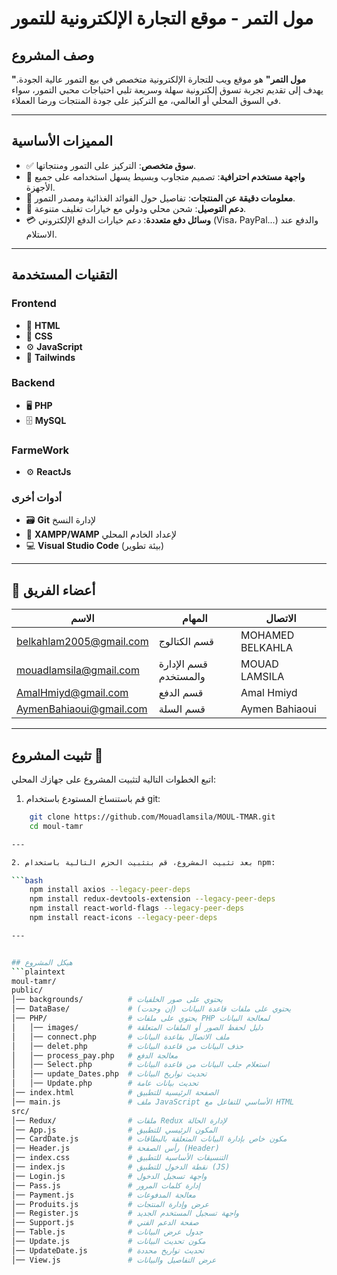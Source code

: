 # مول التمر - موقع التجارة الإلكترونية للتمور

## وصف المشروع  
**"مول التمر"** هو موقع ويب للتجارة الإلكترونية متخصص في بيع التمور عالية الجودة. يهدف إلى تقديم تجربة تسوق إلكترونية سهلة وسريعة تلبي احتياجات محبي التمور، سواء في السوق المحلي أو العالمي، مع التركيز على جودة المنتجات ورضا العملاء.

---

## المميزات الأساسية  

- ✅ **سوق متخصص**: التركيز على التمور ومنتجاتها.  
- 🎨 **واجهة مستخدم احترافية**: تصميم متجاوب وبسيط يسهل استخدامه على جميع الأجهزة.  
- 📝 **معلومات دقيقة عن المنتجات**: تفاصيل حول الفوائد الغذائية ومصدر التمور.  
- 🚚 **دعم التوصيل**: شحن محلي ودولي مع خيارات تغليف متنوعة.  
- 💳 **وسائل دفع متعددة**: دعم خيارات الدفع الإلكتروني (Visa، PayPal...) والدفع عند الاستلام.  

---

## التقنيات المستخدمة  

### Frontend  
- 🔧 **HTML**  
- 🎨 **CSS**  
- ⚙️ **JavaScript**  
- 📱 **Tailwinds**  

### Backend  
- 🖥️ **PHP**  
- 🗄️ **MySQL**

### FarmeWork
- ⚙️ **ReactJs**

### أدوات أخرى  
- 🗃️ **Git** لإدارة النسخ  
- 🔄 **XAMPP/WAMP** لإعداد الخادم المحلي  
- 💻 **Visual Studio Code** (بيئة تطوير)  

---


## 👥 أعضاء الفريق

|                                                   الاسم                  | المهام                  |      الاتصال          |
|---------------------------------------------------------------|-------------------------|--------------------------------|
| [belkahlam2005@gmail.com](mailto:belkahlam2005@gmail.com)     |          قسم الكتالوج   |       MOHAMED BELKAHLA         |
| [mouadlamsila@gmail.com](mailto:mouadlamsila@gmail.com)       |  قسم الإدارة والمستخدم   |       MOUAD LAMSILA            |
| [AmalHmiyd@gmail.com](mailto:zakariaelferrouni@gmail.com)     |             قسم الدفع   |       Amal Hmiyd               |
| [AymenBahiaoui@gmail.com](mailto:AbdessamadMouline@gmail.com) |             قسم السلة   |       Aymen Bahiaoui           |

    

---

## تثبيت المشروع 🚀

اتبع الخطوات التالية لتثبيت المشروع على جهازك المحلي:

1. قم باستنساخ المستودع باستخدام git:

```bash
    git clone https://github.com/Mouadlamsila/MOUL-TMAR.git
    cd moul-tamr

---

2. بعد تثبيت المشروع، قم بتثبيت الحزم التالية باستخدام npm:

```bash
    npm install axios --legacy-peer-deps
    npm install redux-devtools-extension --legacy-peer-deps
    npm install react-world-flags --legacy-peer-deps
    npm install react-icons --legacy-peer-deps

---


## هيكل المشروع  
```plaintext
moul-tamr/
public/
│── backgrounds/          # يحتوي على صور الخلفيات
│── DataBase/             # يحتوي على ملفات قاعدة البيانات (إن وجدت)
│── PHP/                  # يحتوي على ملفات PHP لمعالجة البيانات
│   │── images/           # دليل لحفظ الصور أو الملفات المتعلقة
│   │── connect.php       # ملف الاتصال بقاعدة البيانات
│   │── delet.php         # حذف البيانات من قاعدة البيانات
│   │── process_pay.php   # معالجة الدفع
│   │── Select.php        # استعلام جلب البيانات من قاعدة البيانات
│   │── update_Dates.php  # تحديث تواريخ البيانات
│   │── Update.php        # تحديث بيانات عامة
│── index.html            # الصفحة الرئيسية للتطبيق
│── main.js               # ملف JavaScript الأساسي للتفاعل مع HTML
src/
│── Redux/                # ملفات Redux لإدارة الحالة
│── App.js                # المكون الرئيسي للتطبيق
│── CardDate.js           # مكون خاص بإدارة البيانات المتعلقة بالبطاقات
│── Header.js             # رأس الصفحة (Header)
│── index.css             # التنسيقات الأساسية للتطبيق
│── index.js              # نقطة الدخول للتطبيق (JS)
│── Login.js              # واجهة تسجيل الدخول
│── Pass.js               # إدارة كلمات المرور
│── Payment.js            # معالجة المدفوعات
│── Produits.js           # عرض وإدارة المنتجات
│── Register.js           # واجهة تسجيل المستخدم الجديد
│── Support.js            # صفحة الدعم الفني
│── Table.js              # جدول عرض البيانات
│── Update.js             # مكون تحديث البيانات
│── UpdateDate.js         # تحديث تواريخ محددة
│── View.js               # عرض التفاصيل والبيانات





